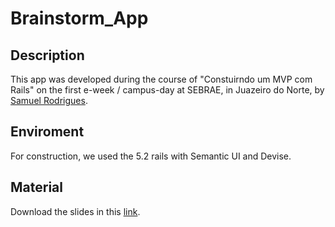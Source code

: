 # Brainstorm_App

## Description
This app was developed during the course of "Constuirndo um MVP com Rails" on the first e-week / campus-day at SEBRAE, in Juazeiro do Norte, by [Samuel Rodrigues](http://github.com/samuelclerod).

## Enviroment
For construction, we used the 5.2 rails with Semantic UI and Devise.

## Material
Download the slides in this [link](https://github.com/samuelclerod/brainstorm_app/blob/master/mvp_com_rails.pdf).